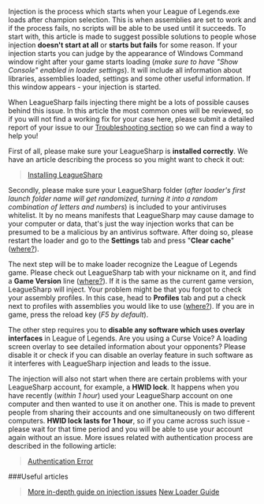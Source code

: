 Injection is the process which starts when your League of Legends.exe loads after champion selection. This is when assemblies are set to work and if the process fails, no scripts will be able to be used until it succeeds. To start with, this article is made to suggest possible solutions to people whose injection **doesn't start at all** or **starts but fails** for some reason. If your injection starts you can judge by the appearance of Windows Command window right after your game starts loading (*make sure to have "Show Console" enabled in loader settings*). It will include all information about libraries, assemblies loaded, settings and some other useful information. If this window appears - your injection is started.

When LeagueSharp fails injecting there might be a lots of possible causes behind this issue. In this article the most common ones will be reviewed, so if you will not find a working fix for your case here, please submit a detailed report of your issue to our [Troubleshooting section](https://www.joduska.me/forum/forum/94-general/) so we can find a way to help you!

First of all, please make sure your LeagueSharp is **installed correctly**. We have an article describing the process so you might want to check it out:
> [Installing LeagueSharp](https://www.joduska.me/forum/index.php?app=infotickets&page=article&id=13#article)

Secondly, please make sure your LeagueSharp folder (*after loader's first launch folder name will get randomized, turning it into a random combination of letters and numbers*) is included to your antiviruses whitelist. It by no means manifests that LeagueSharp may cause damage to your computer or data, that's just the way injection works that can be presumed to be a malicious by an antivirus software. After doing so, please restart the loader and go to the **Settings** tab and press "**Clear cache**" ([where?](https://s.put.re/in5qd5J.png)).

The next step will be to make loader recognize the League of Legends game. Please check out LeagueSharp tab with your nickname on it, and find a **Game Version** line ([where?](https://s.put.re/W69uAPc.png)). If it is the same as the current game version, LeagueSharp will inject. Your problem might be that you forgot to check your assembly profiles. In this case, head to **Profiles** tab and put a check next to profiles with assemblies you would like to use ([where?](https://s.put.re/HBiWSWn.png)). If you are in game, press the reload key (*F5 by default*).

The other step requires you to **disable any software which uses overlay interfaces** in League of Legends. Are you using a Curse Voice? A loading screen overlay to see detailed information about your opponents? Please disable it or check if you can disable an overlay feature in such software as it interferes with LeagueSharp injection and leads to the issue.

The injection will also not start when there are certain problems with your LeagueSharp account, for example, a **HWID lock**. It happens when you have recently (*within 1 hour*) used your LeagueSharp account on one computer and then wanted to use it on another one. This is made to prevent people from sharing their accounts and one simultaneously on two different computers. **HWID lock lasts for 1 hour**, so if you came across such issue - please wait for that time period and you will be able to use your account again without an issue. More issues related with authentication process are described in the following article:
> [Authentication Error](https://www.joduska.me/forum/index.php?app=infotickets&page=article&id=14#article)

###Useful articles
> [More in-depth guide on injection issues](https://www.joduska.me/forum/topic/126916-multi-language-how-to-fix-injection-issues/)
> [New Loader Guide](https://www.joduska.me/forum/topic/221357-new-loader-guide/)
